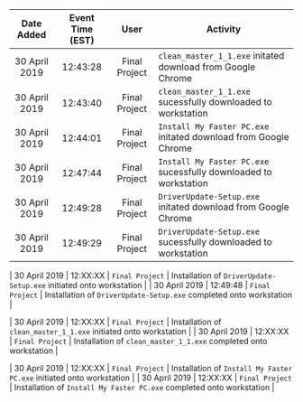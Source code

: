 | Date Added | Event Time (EST) | User | Activity |
|:-:|:-:|:-:|-|
| 30 April 2019 | 12:43:28 | Final Project | `clean_master_1_1.exe` initated download from Google Chrome |
| 30 April 2019 | 12:43:40 | Final Project | `clean_master_1_1.exe` sucessfully downloaded to workstation |
| 30 April 2019 | 12:44:01 | Final Project | `Install My Faster PC.exe` initated download from Google Chrome |
| 30 April 2019 | 12:47:44 | Final Project | `Install My Faster PC.exe` sucessfully downloaded to workstation |
| 30 April 2019 | 12:49:28 | Final Project | `DriverUpdate-Setup.exe` initated download from Google Chrome |
| 30 April 2019 | 12:49:29 | Final Project | `DriverUpdate-Setup.exe` sucessfully downloaded to workstation |








| 30 April 2019 | 12:XX:XX | `Final Project` | Installation of `DriverUpdate-Setup.exe` initiated onto workstation |
| 30 April 2019 | 12:49:48 | `Final Project` | Installation of `DriverUpdate-Setup.exe` completed onto workstation |


| 30 April 2019 | 12:XX:XX | `Final Project` | Installation of `clean_master_1_1.exe` initiated onto workstation |
| 30 April 2019 | 12:XX:XX | `Final Project` | Installation of `clean_master_1_1.exe` completed onto workstation |


| 30 April 2019 | 12:XX:XX | `Final Project` | Installation of `Install My Faster PC.exe` initiated onto workstation |
| 30 April 2019 | 12:XX:XX | `Final Project` | Installation of `Install My Faster PC.exe` completed onto workstation |

